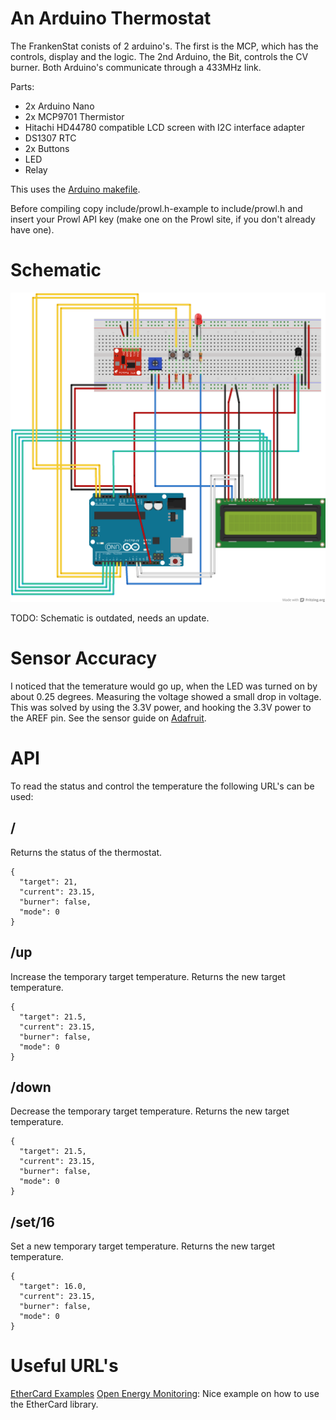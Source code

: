 # An Arduino Thermostat

The FrankenStat conists of 2 arduino's. The first is the MCP, which has the
controls, display and the logic. The 2nd Arduino, the Bit, controls the CV
burner. Both Arduino's communicate through a 433MHz link.

Parts:

- 2x Arduino Nano
- 2x MCP9701 Thermistor
- Hitachi HD44780 compatible LCD screen with I2C interface adapter
- DS1307 RTC
- 2x Buttons
- LED
- Relay

This uses the [Arduino makefile](https://github.com/sudar/Arduino-Makefile.git).

Before compiling copy include/prowl.h-example to include/prowl.h and insert your Prowl API key (make one on the Prowl site, if you don't already have one).

# Schematic

<img src="FrankenStat.png">

TODO: Schematic is outdated, needs an update.

# Sensor Accuracy

I noticed that the temerature would go up, when the LED was turned on by about 0.25 degrees. Measuring the voltage showed a small drop in voltage. This was solved by using the 3.3V power, and hooking the 3.3V power to the AREF pin. See the sensor guide on [Adafruit](http://learn.adafruit.com/tmp36-temperature-sensor/using-a-temp-sensor).

# API

To read the status and control the temperature the following URL's can be used:

## /

Returns the status of the thermostat.

    {
      "target": 21,
      "current": 23.15,
      "burner": false,
      "mode": 0
    }

## /up

Increase the temporary target temperature. Returns the new target temperature.

    {
      "target": 21.5,
      "current": 23.15,
      "burner": false,
      "mode": 0
    }

## /down

Decrease the temporary target temperature. Returns the new target temperature.

    {
      "target": 21.5,
      "current": 23.15,
      "burner": false,
      "mode": 0
    }

## /set/16

Set a new temporary target temperature. Returns the new target temperature.

    {
      "target": 16.0,
      "current": 23.15,
      "burner": false,
      "mode": 0
    }

# Useful URL\'s

[EtherCard Examples](https://github.com/thiseldo/EtherCardExamples)
[Open Energy Monitoring](https://github.com/helxsz/Webinos---Open-energy-monitoring/blob/master/server2_4.pde): Nice example on how to use the EtherCard library.
